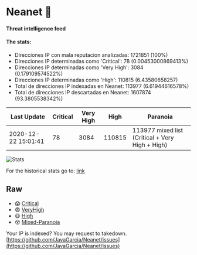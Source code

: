 # Neanet :hocho:
#### Threat intelligence feed
#### The stats:

- Direcciones IP con mala reputacion analizadas: 1721851 (100%)
- Direcciones IP determinadas como 'Critical':  78 (0.00453000869413%)
- Direcciones IP determinadas como 'Very High':  3084 (0.179109574522%)
- Direcciones IP determinadas como 'High':  110815 (6.43580658257)
- Total de direcciones IP indexadas en Neanet:  113977 (6.61944616578%)
- Total de direcciones IP descartadas en Neanet:  1607874 (93.3805538342%)

| Last Update | Critical | Very High | High | Paranoia |
| --- | --- | --- | --- | --- |
| 2020-12-22 15:01:41 | 78 | 3084 | 110815 | 113977 mixed list (Critical + Very High + High)|

![Stats](https://docs.google.com/spreadsheets/d/e/2PACX-1vSnaNMIXVabIpDJjufMlzH7poXnshF3mgd8Is1g9ytUEzVsP5my4Trn8f-xkoLLQ38xpL3HtmUexLo6/pubchart?oid=501124687&format=image)

For the historical stats go to: [link](/stats.csv)
## Raw
- :scream: [Critical](https://raw.githubusercontent.com/JavaGarcia/Neanet/master/blacklists/neanet_critical.txt)
- :fearful: [VeryHigh](https://raw.githubusercontent.com/JavaGarcia/Neanet/master/blacklists/neanet_veryHigh.txtt)
- :frowning: [High](https://raw.githubusercontent.com/JavaGarcia/Neanet/master/blacklists/neanet_high.txt)
- :dizzy_face: [Mixed-Paranoia](https://raw.githubusercontent.com/JavaGarcia/Neanet/master/blacklists/neanet_all.txt)


Your IP is indexed? You may request to takedown. [https://github.com/JavaGarcia/Neanet/issues](https://github.com/JavaGarcia/Neanet/issues)
















































































































































































































































































































































































































































































































































































































































































































































































































































































































































































































































































































































































































































































































































































































































































































































































































































































































































































































































































































































































































































































































































































































































































































































































































































































































































































































































































































































































































































































































































































































































































